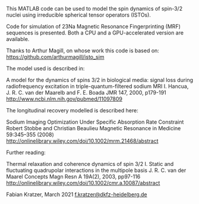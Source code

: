 This MATLAB code can be used to model the spin dynamics of spin-3/2 nuclei using irreducible spherical tensor operators (ISTOs).

Code for simulation of 23Na Magnetic Resonance Fingerprinting (MRF) sequences is presented. Both a CPU and a GPU-accelerated version are available.


Thanks to Arthur Magill, on whose work this code is based on: https://github.com/arthurmagill/isto_sim


The model used is described in:

A model for the dynamics of spins 3/2 in biological media: signal loss during radiofrequency excitation in triple-quantum-filtered sodium MRI
I. Hancua, J. R. C. van der Maarelb and F. E. Boada
JMR 147, 2000, p179-191
http://www.ncbi.nlm.nih.gov/pubmed/11097809

The longitudinal recovery modelled is described here:

Sodium Imaging Optimization Under Specific Absorption Rate Constraint
Robert Stobbe and Christian Beaulieu
Magnetic Resonance in Medicine 59:345–355 (2008)
http://onlinelibrary.wiley.com/doi/10.1002/mrm.21468/abstract

Further reading:

Thermal relaxation and coherence dynamics of spin 3/2
I. Static and fluctuating quadrupolar interactions in the multipole basis
J. R. C. van der Maarel
Concepts Magn Resn A 19A(2), 2003, pp97-116
http://onlinelibrary.wiley.com/doi/10.1002/cmr.a.10087/abstract

Fabian Kratzer, March 2021
f.kratzer@dkfz-heidelberg.de